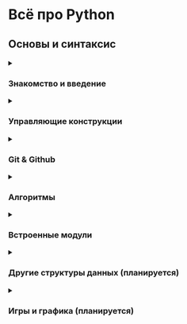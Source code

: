 # Всё про Python

## Основы и синтаксис

<details>
    <summary><h3>Знакомство и введение</h3></summary>
    <h4>Введение</h2>
    <ul>
      <li><a href="https://github.com/Codynodycom/python-easy-m1-l1/blob/main/theory/1-base-what-is-python.md">Что такое Python</a></li>
      <li><a href="https://github.com/Codynodycom/python-easy-m1-l1/blob/main/theory/2-base-first-program.md">Первая программа</a></li>
      <li><a href="https://github.com/Codynodycom/python-easy-m1-l1/blob/main/theory/3-base-arifmetics.md">Арифметические операторы</a></li>
      <li><a href="https://github.com/Codynodycom/python-easy-m1-l1/blob/main/theory/4-base-numbers-operations.md">Операции над числами</a></li>
    </ul>
    <h4>Переменные и типы данных</h2>
    <ul>
      <li><a href="https://github.com/Codynodycom/python-easy-m1-l2/blob/main/theory/1.0-variables.md">Переменные</a></li>
      <li><a href="https://github.com/Codynodycom/python-easy-m1-l2/blob/main/theory/1.1-systems.md">Системы счисления (кратко)</a></li>
      <li><a href="https://github.com/Codynodycom/python-easy-m1-l2/blob/main/theory/1.2-data-types.md">Типы данных</a></li>
      <li><a href="https://github.com/Codynodycom/python-easy-m1-l2/blob/main/theory/2-operators.md">Операторы присваивания</a></li>
      <li><a href="https://github.com/Codynodycom/python-easy-m1-l2/blob/main/theory/3-priority.md">Приоритеты операторв</a></li>
      <li><a href="https://github.com/Codynodycom/python-easy-m1-l2/blob/main/theory/4-interpreter.md">Интерпретатор</a></li>
      <li><a href="https://github.com/Codynodycom/python-easy-m1-l2/blob/main/theory/5-input-convert.md">Ввод данных и преобразование типов</a></li>
    </ul>
    <h4>Строки</h2>
    <ul>
      <li><a href="https://github.com/Codynodycom/python-easy-m1-l3/blob/main/theory/01-string-base.md">Тип данных string</a></li>
      <li><a href="https://github.com/Codynodycom/python-easy-m1-l3/blob/main/theory/02-indexes.md">Индексы строк</a></li>
      <li><a href="https://github.com/Codynodycom/python-easy-m1-l3/blob/main/theory/03-slices.md">Срезы</a></li>
      <li><a href="https://github.com/Codynodycom/python-easy-m1-l3/blob/main/theory/04-methods.md">Немного методов</a></li>
    </ul>
    <h4>Методы строк</h2>
    <ul>
      <li><a href="https://github.com/Codynodycom/python-easy-m1-l4/blob/main/theory/01-strings-methods.md">Частоиспользуемые методы строк</a></li>
      <li><a href="https://github.com/Codynodycom/python-easy-m1-l4/blob/main/theory/02-list-of-methods.md">Все методы строк</a></li>
    </ul>
    <h4>Логичексий тип данных</h2>
    <ul>
      <li><a href="https://github.com/Codynodycom/python-easy-m1-l5/blob/main/theory/01-logic-operators.md">Логические операторы</a></li>
      <li><a href="https://github.com/Codynodycom/python-easy-m1-l5/blob/main/theory/02-coditions.md">Условные конструкции</a></li>
      <li><a href="https://github.com/Codynodycom/python-easy-m1-l5/blob/main/theory/03-coditions-examples.md">Примеры реализации условий</a></li>
    </ul>
</details>

<details>
    <summary><h3>Управляющие конструкции</h3></summary>
    <h4>Условия</h2>
    <ul>
      <li><a href="https://github.com/Codynodycom/python-easy-m1-l6/blob/main/theory/01-1-operators.md">Операторы сравнения</a></li>
      <li><a href="https://github.com/Codynodycom/python-easy-m1-l6/blob/main/theory/01-conditions.md">Условные конструкции</a></li>
      <li><a href="https://github.com/Codynodycom/python-easy-m1-l6/blob/main/theory/02-examples-if.md">Примеры условий и вложенные условия</a></li>
    </ul>
    <h4>Циклы</h2>
    <ul>
      <li><a href="https://github.com/Codynodycom/python-easy-m2-l11/blob/main/theory/01-01-while_loop.md">Цикл while</a></li>
      <li><a href="https://github.com/Codynodycom/python-easy-m2-l11/blob/main/theory/01-02-while_exmpls.md">Классичесские примеры применения цикла while</a></li>
      <li><a href="https://github.com/Codynodycom/python-easy-m2-l12/blob/main/theory/1.0-loop.md">Цикл for</a></li>
      <li><a href="https://github.com/Codynodycom/python-easy-m2-l12/blob/main/theory/1.1-examples.md">Примеры применения цикла for</a></li>
    </ul>
    <h4>Функции</h2>
    <ul>
      <li><a href="https://github.com/Codynodycom/python-easy-m2-l14/blob/main/theory/1.0-functions.md">Что такое функции</a></li>
      <li><a href="https://github.com/Codynodycom/python-easy-m2-l14/blob/main/theory/1.1-return.md">Возвращаемое значение в функциях</a></li>
    </ul>
    
</details>

<details>
    <summary><h3>Git & Github</h3></summary>
    <h4>Github</h2>
    <ul>
      <li><a href="#">Что такое Github</a></li>
      <li><a href="#">Как опубликовать репозиторий на Github</a></li>
    </ul>
    <h4>Git - система управления версиями</h2>
    <ul>
      <li><a href="#">Что такое Git. Установка и настройка</a></li>
      <li><a href="#">Как склонировать репо (планируется)</a></li>
      <li><a href="">Как обновить репозиторий на Github</a></li>
      <li><a href="">Как получить обновления с Github себе на копмпьютер</a></li>
    </ul>
    
</details>

<details>
    <summary><h3>Алгоритмы</h3></summary>
    <h4>Обработка данных</h2>
    <ul>
      <li><a href="https://github.com/Codynodycom/python-easy-m3-l18/blob/main/theory/01-01-intro.md">Алгоритмы - о важном</a></li>
      <li><a href="https://github.com/Codynodycom/python-easy-m3-l19/blob/main/theory/01-01-filtering.md">Фильтрация данных</a></li>
      <li><a href="https://github.com/Codynodycom/python-easy-m3-l19/blob/main/theory/01-02-list-methods.md">Методы для работы со списками</a></li>
    </ul>
    <h4>Сортировки</h2>
    <ul>
      <li><a href="https://github.com/Codynodycom/python-easy-m3-l18/blob/main/theory/02-01-sort-algorithms.md">Алгоритмы сортировок</a></li>
      <li><a href="https://github.com/Codynodycom/python-easy-m3-l18/blob/main/theory/02-02-algorithms.md">Реализация сортировок</a></li>
    </ul>
    <h4>Шифрование</h2>
    <ul>
      <li><a href="https://github.com/Codynodycom/python-easy-m3-l18/blob/main/theory/01-02-encryption.md">Немного про шифрование</a></li>
      <li><a href="https://github.com/Codynodycom/python-easy-m3-l19/blob/main/theory/02-01-encryption.md">Базовые алгоритмы шифрования</a></li>
    </ul>
    
</details>

<details>
    <summary><h3>Встроенные модули</h3></summary>
    <h4>Работа с датой и временем</h2>
    <ul>
      <li><a href="">Модуль time</a></li>
      <li><a href="">Модуль datetime</a></li>
    </ul>
    <h4>Random</h2>
    <ul>
      <li><a href="">Работа с числами</a></li>
      <li><a href="">Работа со строками</a></li>
      <li><a href="">Работа со списками</a></li>
    </ul>
    <h4>Работа с файловой системой</h2>
    <ul>
      <li><a href="">Модуль os</a></li>
      <li><a href="">Модуль sys</a></li>
    </ul>
    <h4>Математика</h2>
    <ul>
      <li><a href="">Модуль math</a></li>
    </ul>
    
</details>

<details>
    <summary><h3>Другие структуры данных (планируется)</h3></summary>
    <h4>Списки и массивы</h2>
    <ul>
      <li><a href="">Списки</a></li>
      <li><a href="">Методы списков</a></li>
      <li><a href="">Вложенные списки</a></li>
      <li><a href="">Массивы</a></li>
      <li><a href="">Алгоритмы работы с массивами</a></li>
      <li><a href="">Игра крестики-нолики</a></li>
    </ul>
    <h4>Словари</h2>
    <ul>
      <li><a href="">Что такое словари</a></li>
      <li><a href="">Что такое JSON-формат</a></li>
      <li><a href="">Методы работы со словарями</a></li>
      <li><a href="">Вложенные структуры данных и словари</a></li>
    </ul>
    <h4>Множества</h2>
    <ul>
      <li><a href="">Что такое множества</a></li>
      <li><a href="">Методы работы со множествами</a></li>
      <li><a href="">Алгоритмы работы со множествами</a></li>
    </ul>
    <h4>Коллекции</h2>
    <ul>
      <li><a href="">Почему коллекции? Модуль collections</a></li>
      <li><a href="">Методы работы с коллекциями</a></li>
      <li><a href="">Примеры алгоритмов с коллекциями</a></li>
    </ul>
</details> 

<details>
    <summary><h3>Игры и графика (планируется)</h3></summary>
    <h4>Графика в python</h2>
    <ul>
      <li><a href="">Модуль turtle</a></li>
      <li><a href="">Методы работы с модулем turtle</a></li>
      <li><a href="">Объекты и методы</a></li>
      <li><a href="">Алгоритмы работы с turtle</a></li>
      <li><a href="">Что такое событие и их обработка</a></li>
      <li><a href="">Обработка событий экрана и мыши</a></li>
      <li><a href="">Обработка событий клавиатуры (планируется)</a></li>
      <li><a href="">Работа с дисплеем и слоями</a></li>
    </ul>
    <h4>2D-игры в python</h2>
    <ul>
      <li><a href="">Модуль pygame. Обзор (планируется)</a></li>
      <li><a href="">Структура проектов (планируется)</a></li>
      <li><a href="">Работа с дисплеем (планируется)</a></li>
      <li><a href="">Математика и геометрия при создании игр (планируется)</a></li>
      <li><a href="">Геометрические фигуры (планируется)</a></li>
      <li><a href="">Первая 2D-игра (планируется)</a></li>
      <li><a href="">Обработка событий клавиатуры (планируется)</a></li>
      <li><a href="">Обработка событий мыши (планируется)</a></li>
      <li><a href="">Спрайты и столкновения (планируется)</a></li>
    </ul>
    
</details>

